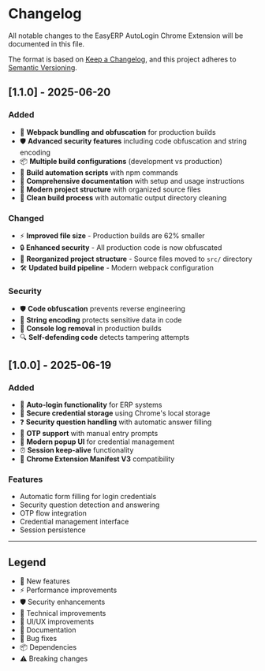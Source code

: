 # Changelog

All notable changes to the EasyERP AutoLogin Chrome Extension will be documented in this file.

The format is based on [Keep a Changelog](https://keepachangelog.com/en/1.0.0/),
and this project adheres to [Semantic Versioning](https://semver.org/spec/v2.0.0.html).

## [1.1.0] - 2025-06-20

### Added

- 🚀 **Webpack bundling and obfuscation** for production builds
- 🛡️ **Advanced security features** including code obfuscation and string encoding
- 📦 **Multiple build configurations** (development vs production)
- 🔧 **Build automation scripts** with npm commands
- 📝 **Comprehensive documentation** with setup and usage instructions
- 🎨 **Modern project structure** with organized source files
- 🧹 **Clean build process** with automatic output directory cleaning

### Changed

- ⚡ **Improved file size** - Production builds are 62% smaller
- 🔒 **Enhanced security** - All production code is now obfuscated
- 📁 **Reorganized project structure** - Source files moved to `src/` directory
- 🛠️ **Updated build pipeline** - Modern webpack configuration

### Security

- 🛡️ **Code obfuscation** prevents reverse engineering
- 🔐 **String encoding** protects sensitive data in code
- 🚫 **Console log removal** in production builds
- 🔍 **Self-defending code** detects tampering attempts

## [1.0.0] - 2025-06-19

### Added

- 🔐 **Auto-login functionality** for ERP systems
- 💾 **Secure credential storage** using Chrome's local storage
- ❓ **Security question handling** with automatic answer filling
- 📱 **OTP support** with manual entry prompts
- 🎨 **Modern popup UI** for credential management
- ⏰ **Session keep-alive** functionality
- 🔧 **Chrome Extension Manifest V3** compatibility

### Features

- Automatic form filling for login credentials
- Security question detection and answering
- OTP flow integration
- Credential management interface
- Session persistence

---

## Legend

- 🚀 New features
- ⚡ Performance improvements
- 🛡️ Security enhancements
- 🔧 Technical improvements
- 🎨 UI/UX improvements
- 📝 Documentation
- 🐛 Bug fixes
- 📦 Dependencies
- ⚠️ Breaking changes

